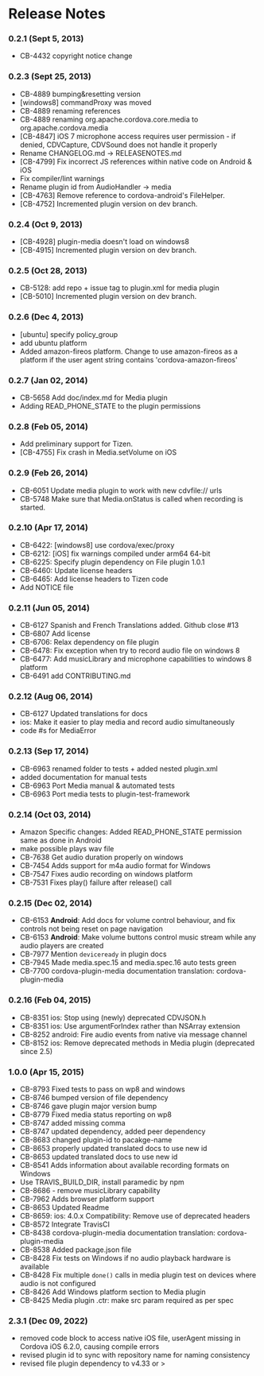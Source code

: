<!--
#
# Licensed to the Apache Software Foundation (ASF) under one
# or more contributor license agreements.  See the NOTICE file
# distributed with this work for additional information
# regarding copyright ownership.  The ASF licenses this file
# to you under the Apache License, Version 2.0 (the
# "License"); you may not use this file except in compliance
# with the License.  You may obtain a copy of the License at
#
# http://www.apache.org/licenses/LICENSE-2.0
#
# Unless required by applicable law or agreed to in writing,
# software distributed under the License is distributed on an
# "AS IS" BASIS, WITHOUT WARRANTIES OR CONDITIONS OF ANY
#  KIND, either express or implied.  See the License for the
# specific language governing permissions and limitations
# under the License.
#
-->

# Release Notes

### 0.2.1 (Sept 5, 2013)

- CB-4432 copyright notice change

### 0.2.3 (Sept 25, 2013)

- CB-4889 bumping&resetting version
- [windows8] commandProxy was moved
- CB-4889 renaming references
- CB-4889 renaming org.apache.cordova.core.media to org.apache.cordova.media
- [CB-4847] iOS 7 microphone access requires user permission - if denied, CDVCapture, CDVSound does not handle it properly
- Rename CHANGELOG.md -> RELEASENOTES.md
- [CB-4799] Fix incorrect JS references within native code on Android & iOS
- Fix compiler/lint warnings
- Rename plugin id from AudioHandler -> media
- [CB-4763] Remove reference to cordova-android's FileHelper.
- [CB-4752] Incremented plugin version on dev branch.

### 0.2.4 (Oct 9, 2013)

- [CB-4928] plugin-media doesn't load on windows8
- [CB-4915] Incremented plugin version on dev branch.

### 0.2.5 (Oct 28, 2013)

- CB-5128: add repo + issue tag to plugin.xml for media plugin
- [CB-5010] Incremented plugin version on dev branch.

### 0.2.6 (Dec 4, 2013)

- [ubuntu] specify policy_group
- add ubuntu platform
- Added amazon-fireos platform. Change to use amazon-fireos as a platform if the user agent string contains 'cordova-amazon-fireos'

### 0.2.7 (Jan 02, 2014)

- CB-5658 Add doc/index.md for Media plugin
- Adding READ_PHONE_STATE to the plugin permissions

### 0.2.8 (Feb 05, 2014)

- Add preliminary support for Tizen.
- [CB-4755] Fix crash in Media.setVolume on iOS

### 0.2.9 (Feb 26, 2014)

- CB-6051 Update media plugin to work with new cdvfile:// urls
- CB-5748 Make sure that Media.onStatus is called when recording is started.

### 0.2.10 (Apr 17, 2014)

- CB-6422: [windows8] use cordova/exec/proxy
- CB-6212: [iOS] fix warnings compiled under arm64 64-bit
- CB-6225: Specify plugin dependency on File plugin 1.0.1
- CB-6460: Update license headers
- CB-6465: Add license headers to Tizen code
- Add NOTICE file

### 0.2.11 (Jun 05, 2014)

- CB-6127 Spanish and French Translations added. Github close #13
- CB-6807 Add license
- CB-6706: Relax dependency on file plugin
- CB-6478: Fix exception when try to record audio file on windows 8
- CB-6477: Add musicLibrary and microphone capabilities to windows 8 platform
- CB-6491 add CONTRIBUTING.md

### 0.2.12 (Aug 06, 2014)

- CB-6127 Updated translations for docs
- ios: Make it easier to play media and record audio simultaneously
- code #s for MediaError

### 0.2.13 (Sep 17, 2014)

- CB-6963 renamed folder to tests + added nested plugin.xml
- added documentation for manual tests
- CB-6963 Port Media manual & automated tests
- CB-6963 Port media tests to plugin-test-framework

### 0.2.14 (Oct 03, 2014)

- Amazon Specific changes: Added READ_PHONE_STATE permission same as done in Android
- make possible plays wav file
- CB-7638 Get audio duration properly on windows
- CB-7454 Adds support for m4a audio format for Windows
- CB-7547 Fixes audio recording on windows platform
- CB-7531 Fixes play() failure after release() call

### 0.2.15 (Dec 02, 2014)

- CB-6153 **Android**: Add docs for volume control behaviour, and fix controls not being reset on page navigation
- CB-6153 **Android**: Make volume buttons control music stream while any audio players are created
- CB-7977 Mention `deviceready` in plugin docs
- CB-7945 Made media.spec.15 and media.spec.16 auto tests green
- CB-7700 cordova-plugin-media documentation translation: cordova-plugin-media

### 0.2.16 (Feb 04, 2015)

- CB-8351 ios: Stop using (newly) deprecated CDVJSON.h
- CB-8351 ios: Use argumentForIndex rather than NSArray extension
- CB-8252 android: Fire audio events from native via message channel
- CB-8152 ios: Remove deprecated methods in Media plugin (deprecated since 2.5)

### 1.0.0 (Apr 15, 2015)

- CB-8793 Fixed tests to pass on wp8 and windows
- CB-8746 bumped version of file dependency
- CB-8746 gave plugin major version bump
- CB-8779 Fixed media status reporting on wp8
- CB-8747 added missing comma
- CB-8747 updated dependency, added peer dependency
- CB-8683 changed plugin-id to pacakge-name
- CB-8653 properly updated translated docs to use new id
- CB-8653 updated translated docs to use new id
- CB-8541 Adds information about available recording formats on Windows
- Use TRAVIS_BUILD_DIR, install paramedic by npm
- CB-8686 - remove musicLibrary capability
- CB-7962 Adds browser platform support
- CB-8653 Updated Readme
- CB-8659: ios: 4.0.x Compatibility: Remove use of deprecated headers
- CB-8572 Integrate TravisCI
- CB-8438 cordova-plugin-media documentation translation: cordova-plugin-media
- CB-8538 Added package.json file
- CB-8428 Fix tests on Windows if no audio playback hardware is available
- CB-8428 Fix multiple `done()` calls in media plugin test on devices where audio is not configured
- CB-8426 Add Windows platform section to Media plugin
- CB-8425 Media plugin .ctr: make src param required as per spec

### 2.3.1 (Dec 09, 2022)

- removed code block to access native iOS file, userAgent missing in Cordova iOS 6.2.0, causing compile errors
- revised plugin id to sync with repository name for naming consistency
- revised file plugin dependency to v4.33 or >
